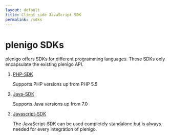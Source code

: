 ```yaml
---
layout: default
title: Client side JavaScript-SDK
permalink: /sdks
---
```


# plenigo SDKs

plenigo offers SDKs for different programming languages. These SDKs only encapsulate the existing plenigo API. 

1. [PHP-SDK](https://github.com/plenigo/plenigo_php_sdk/wiki)

   Supports PHP versions up from PHP 5.5 
2. [Java-SDK](https://github.com/plenigo/plenigo_java_sdk/wiki)

   Supports Java versions up from 7.0
3. [Javascript-SDK](/sdks/javascript)

   The JavaScript-SDK can be used completely standalone but is always needed for every integration of plenigo.